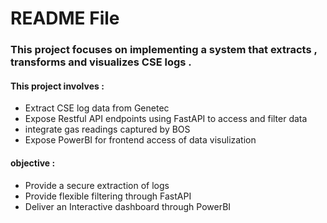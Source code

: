 # README File 
### This project focuses on implementing a system that extracts , transforms and visualizes CSE logs . 
#### This project involves :
- Extract CSE log data from Genetec 
- Expose Restful API endpoints using FastAPI to access and filter data 
- integrate gas readings captured by BOS
- Expose PowerBI for frontend access of data visulization

#### objective :
 - Provide a secure extraction of logs
 - Provide flexible filtering through FastAPI
 - Deliver an Interactive dashboard through PowerBI
 
